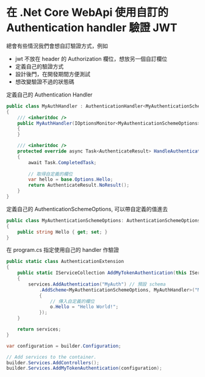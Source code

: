 # 在 .Net Core WebApi 使用自訂的 Authentication handler 驗證 JWT

總會有些情況我們會想自訂驗證方式，例如
- jwt 不放在 header 的 Authorization 欄位，想放另一個自訂欄位
- 定義自己的驗證方式
- 設計後門，在開發期間方便測試
- 想改變驗證不過的狀態碼

定義自己的 Authentication Handler
```csharp
public class MyAuthHandler : AuthenticationHandler<MyAuthenticationSchemeOptions>
{
    /// <inheritdoc />
    public MyAuthHandler(IOptionsMonitor<MyAuthenticationSchemeOptions> options, ILoggerFactory logger, UrlEncoder encoder, ISystemClock clock) : base(options, logger, encoder, clock)
    {
    }

    /// <inheritdoc />
    protected override async Task<AuthenticateResult> HandleAuthenticateAsync()
    {
        await Task.CompletedTask;
        
        // 取得自定義的欄位
        var hello = base.Options.Hello;
        return AuthenticateResult.NoResult();
    }
}
```

定義自己的 AuthenticationSchemeOptions, 可以帶自定義的值進去
```csharp
public class MyAuthenticationSchemeOptions: AuthenticationSchemeOptions
{
    public string Hello { get; set; }
}
```

在 program.cs 指定使用自己的 handler 作驗證
```csharp
public static class AuthenticationExtension
{
    public static IServiceCollection AddMyTokenAuthentication(this IServiceCollection services, IConfiguration config)
    {
        services.AddAuthentication("MyAuth") // 預設 schema
            .AddScheme<MyAuthenticationSchemeOptions, MyAuthHandler>("MyAuth", o =>
            {
                // 傳入自定義的欄位
                o.Hello = "Hello World!";
            });
    }

    return services;
}
```

```csharp
var configuration = builder.Configuration;

// Add services to the container.
builder.Services.AddControllers();
builder.Services.AddMyTokenAuthentication(configuration);
```